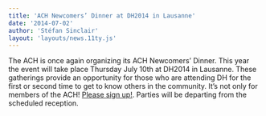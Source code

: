 ```yaml
---
title: 'ACH Newcomers’ Dinner at DH2014 in Lausanne'
date: '2014-07-02'
author: 'Stéfan Sinclair'
layout: 'layouts/news.11ty.js'
---
```

The ACH is once again organizing its ACH Newcomers’ Dinner. This year the event will take place Thursday July 10th at DH2014 in Lausanne. These gatherings provide an opportunity for those who are attending DH for the first or second time to get to know others in the community. It’s not only for members of the ACH! [Please sign up!](http://bit.ly/ach-dinner-dh14). Parties will be departing from the scheduled reception.

